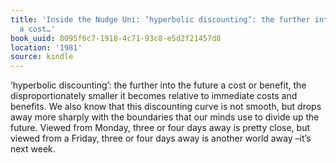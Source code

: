 ```yaml
---
title: 'Inside the Nudge Uni: ‘hyperbolic discounting’: the further into the future
  a cost…'
book_uuid: 8095f6c7-1918-4c71-93c8-e5d2f21457d8
location: '1981'
source: kindle
---
```


‘hyperbolic discounting’: the further into the future a cost or benefit, the disproportionately smaller it becomes relative to immediate costs and benefits. We also know that this discounting curve is not smooth, but drops away more sharply with the boundaries that our minds use to divide up the future. Viewed from Monday, three or four days away is pretty close, but viewed from a Friday, three or four days away is another world away –it’s next week.